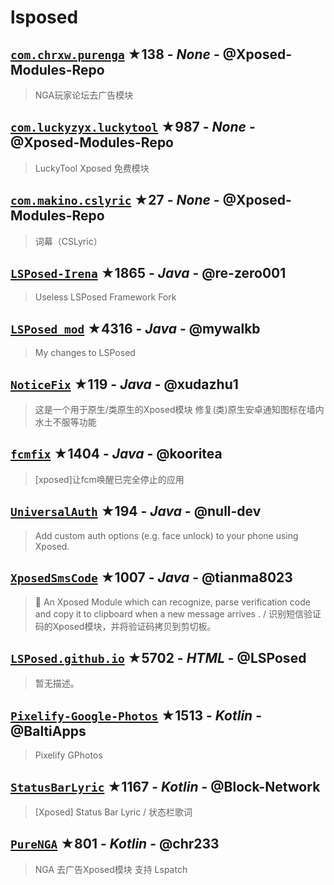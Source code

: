 # lsposed

## [`com.chrxw.purenga`](https://github.com/Xposed-Modules-Repo/com.chrxw.purenga) ★138 - _None_ - @Xposed-Modules-Repo
> NGA玩家论坛去广告模块

## [`com.luckyzyx.luckytool`](https://github.com/Xposed-Modules-Repo/com.luckyzyx.luckytool) ★987 - _None_ - @Xposed-Modules-Repo
> LuckyTool Xposed 免费模块

## [`com.makino.cslyric`](https://github.com/Xposed-Modules-Repo/com.makino.cslyric) ★27 - _None_ - @Xposed-Modules-Repo
> 词幕（CSLyric）

## [`LSPosed-Irena`](https://github.com/re-zero001/LSPosed-Irena) ★1865 - _Java_ - @re-zero001
> Useless LSPosed Framework Fork

## [`LSPosed_mod`](https://github.com/mywalkb/LSPosed_mod) ★4316 - _Java_ - @mywalkb
> My changes to LSPosed

## [`NoticeFix`](https://github.com/xudazhu1/NoticeFix) ★119 - _Java_ - @xudazhu1
> 这是一个用于原生/类原生的Xposed模块 修复(类)原生安卓通知图标在墙内水土不服等功能

## [`fcmfix`](https://github.com/kooritea/fcmfix) ★1404 - _Java_ - @kooritea
> [xposed]让fcm唤醒已完全停止的应用

## [`UniversalAuth`](https://github.com/null-dev/UniversalAuth) ★194 - _Java_ - @null-dev
> Add custom auth options (e.g. face unlock) to your phone using Xposed.

## [`XposedSmsCode`](https://github.com/tianma8023/XposedSmsCode) ★1007 - _Java_ - @tianma8023
> :lollipop: An Xposed Module which can recognize, parse verification code and copy it to clipboard when a new message arrives . / 识别短信验证码的Xposed模块，并将验证码拷贝到剪切板。

## [`LSPosed.github.io`](https://github.com/LSPosed/LSPosed.github.io) ★5702 - _HTML_ - @LSPosed
> 暂无描述。

## [`Pixelify-Google-Photos`](https://github.com/BaltiApps/Pixelify-Google-Photos) ★1513 - _Kotlin_ - @BaltiApps
> Pixelify GPhotos

## [`StatusBarLyric`](https://github.com/Block-Network/StatusBarLyric) ★1167 - _Kotlin_ - @Block-Network
> [Xposed] Status Bar Lyric / 状态栏歌词

## [`PureNGA`](https://github.com/chr233/PureNGA) ★801 - _Kotlin_ - @chr233
> NGA 去广告Xposed模块 支持 Lspatch

